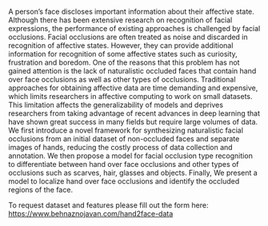 A person’s face discloses important information about their affective state. Although there has been extensive research on recognition of facial expressions, the performance of existing approaches is challenged by facial occlusions. Facial occlusions are often treated as noise and discarded in recognition of affective states. However, they can provide additional information for recognition of some affective states such as curiosity, frustration and boredom. One of the reasons that this problem has not gained attention is the lack of naturalistic occluded faces that contain hand over face occlusions as well as other types of occlusions. Traditional approaches for obtaining affective data are time demanding and expensive, which limits researchers in affective computing to work on small datasets. This limitation affects the generalizability of models and deprives researchers from taking advantage of recent advances in deep learning that have shown great success in many fields but require large volumes of data. We first introduce a novel framework for synthesizing naturalistic facial occlusions from an initial dataset of non-occluded faces and separate images of hands, reducing the costly process of data collection and annotation. We then propose a model for facial occlusion type recognition to differentiate between hand over face occlusions and other types of occlusions such as scarves, hair, glasses and objects. Finally, We present a model to localize hand over face occlusions and identify the occluded regions of the face.  

To request dataset and features please fill out the form here: https://www.behnaznojavan.com/hand2face-data


